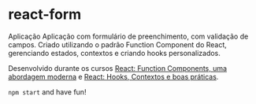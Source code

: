 # react-form

Aplicação  Aplicação com formulário de preenchimento, com validação de campos. Criado utilizando o padrão Function Component do React, gerenciando estados, contextos e criando hooks personalizados. 

Desenvolvido durante os cursos [React: Function Components, uma abordagem moderna](https://alura.com.br/course/react-function-components) e [React: Hooks, Contextos e boas práticas](https://alura.com.br/course/react-hooks-e-formularios).

`npm start` and have fun!
